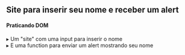 ## Site para inserir seu nome e receber um alert

#### Praticando DOM

▸ Um "site" com uma input para inserir o nome <br>
▸ E uma function para enviar um alert mostrando seu nome <br>
